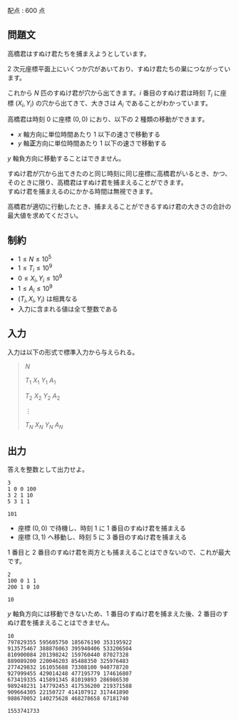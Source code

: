配点 : $600$ 点

## 問題文

高橋君はすぬけ君たちを捕まえようとしています。

$2$ 次元座標平面上にいくつか穴があいており、すぬけ君たちの巣につながっています。

これから $N$ 匹のすぬけ君が穴から出てきます。$i$ 番目のすぬけ君は時刻 $T_i$ に座標 $(X_i,Y_i)$ の穴から出てきて、大きさは $A_i$ であることがわかっています。

高橋君は時刻 $0$ に座標 $(0,0)$ におり、以下の $2$ 種類の移動ができます。

- $x$ 軸方向に単位時間あたり $1$ 以下の速さで移動する
- $y$ 軸**正**方向に単位時間あたり $1$ 以下の速さで移動する

$y$ 軸負方向に移動することはできません。

すぬけ君が穴から出てきたのと同じ時刻に同じ座標に高橋君がいるとき、かつ、そのときに限り、高橋君はすぬけ君を捕まえることができます。<br>
すぬけ君を捕まえるのにかかる時間は無視できます。

高橋君が適切に行動したとき、捕まえることができるすぬけ君の大きさの合計の最大値を求めてください。

## 制約

- $1 \leq N \leq 10^5$
- $1 \leq T_i \leq 10^9$
- $0 \leq X_i,Y_i \leq 10^9$
- $1 \leq A_i \leq 10^9$
- $(T_i,X_i,Y_i)$ は相異なる
- 入力に含まれる値は全て整数である

## 入力

入力は以下の形式で標準入力から与えられる。

> $N$
> 
> $T_1$ $X_1$ $Y_1$ $A_1$
> 
> $T_2$ $X_2$ $Y_2$ $A_2$
> 
> $\vdots$
> 
> $T_N$ $X_N$ $Y_N$ $A_N$

## 出力

答えを整数として出力せよ。  

```input1
3
1 0 0 100
3 2 1 10
5 3 1 1
```

```output1
101
```

- 座標 $(0,0)$ で待機し、時刻 $1$ に $1$ 番目のすぬけ君を捕まえる
- 座標 $(3,1)$ へ移動し、時刻 $5$ に $3$ 番目のすぬけ君を捕まえる

$1$ 番目と $2$ 番目のすぬけ君を両方とも捕まえることはできないので、これが最大です。

```input2
2
100 0 1 1
200 1 0 10
```

```output2
10
```

$y$ 軸負方向には移動できないため、$1$ 番目のすぬけ君を捕まえた後、$2$ 番目のすぬけ君を捕まえることはできません。

```input3
10
797829355 595605750 185676190 353195922
913575467 388876063 395940406 533206504
810900084 201398242 159760440 87027328
889089200 220046203 85488350 325976483
277429832 161055688 73308100 940778720
927999455 429014248 477195779 174616807
673419335 415891345 81019893 286986530
989248231 147792453 417536200 219371588
909664305 22150727 414107912 317441890
988670052 140275628 468278658 67181740
```

```output3
1553741733
```
